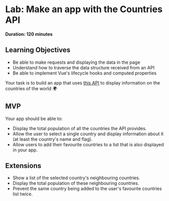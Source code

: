 # Lab: Make an app with the Countries API

**Duration: 120 minutes**

## Learning Objectives
- Be able to make requests and displaying the data in the page
- Understand how to traverse the data structure received from an API
- Be able to implement Vue's lifecycle hooks and computed properties

Your task is to build an app that uses [this API](https://restcountries.eu/rest/v2/all) to display information on the countries of the world :earth_africa:

## MVP

Your app should be able to:
- Display the total population of all the countries the API provides.
- Allow the user to select a single country and display information about it (at least the country's name and flag).
- Allow users to add their favourite countries to a list that is also displayed in your app.

## Extensions

- Show a list of the selected country's neighbouring countries.
- Display the total population of these neighbouring countries.
- Prevent the same country being added to the user's favourite countries list twice.
